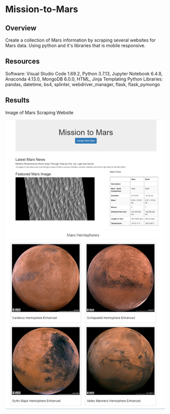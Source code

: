 # Mission-to-Mars
## Overview
Create a collection of Mars information by scraping several websites for Mars data. Using python and it's libraries that is mobile responsive. 

## Resources
Software: Visual Studio Code 1.69.2, Python 3.7.13, Jupyter Notebook 6.4.8, Anaconda 4.13.0, MongoDB 6.0.0, HTML, Jinja Templating
Python Libraries: pandas, datetime, bs4, splinter, webdriver_manager, flask, flask_pymongo

## Results

Image of Mars Scraping Website

![](images/website1.PNG)
![](images/website2.PNG)